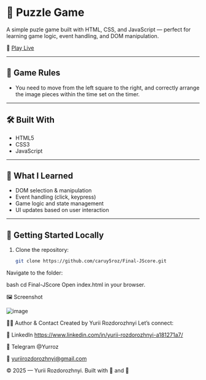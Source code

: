 # 🧩 Puzzle Game

A simple puzle game built with HTML, CSS, and JavaScript — perfect for learning game logic, event handling, and DOM manipulation.

🔗 [Play Live](https://caruy5roz.github.io/Puzzle_Game/)


---

## 📌 Game Rules

- You need to move from the left square to the right, and correctly arrange the image pieces within the time set on the timer.

---

## 🛠️ Built With

- HTML5
- CSS3
- JavaScript

---

## 🧠 What I Learned

- DOM selection & manipulation
- Event handling (click, keypress)
- Game logic and state management
- UI updates based on user interaction

---

## 🚀 Getting Started Locally

1. Clone the repository:
   ```bash
   git clone https://github.com/caruy5roz/Final-JScore.git
Navigate to the folder:

bash
cd Final-JScore
Open index.html in your browser.

🖼️ Screenshot


![image](https://github.com/user-attachments/assets/51c1ea92-94de-4e07-85fb-2700ee93fcfc)


🙋‍♂️ Author & Contact
Created by Yurii Rozdorozhnyi
Let’s connect:

💼 LinkedIn https://www.linkedin.com/in/yurii-rozdorozhnyi-a181271a7/

💬 Telegram @Yurroz


📧 yuriirozdorozhnyi@gmail.com

© 2025 — Yurii Rozdorozhnyi. Built with 🧩 and 🧠

